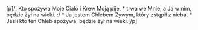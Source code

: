 [p]/: Kto spożywa Moje Ciało i Krew Moją pije, * trwa we Mnie, a Ja w nim, będzie żył na wieki. :/ * Ja jestem Chlebem Żywym, który zstąpił z nieba. * Jeśli kto ten Chleb spożywa, będzie żył na wieki.[/p]